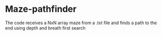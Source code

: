 # Maze-pathfinder
The code receives a NxN array maze from a .txt file and finds a path to the end using depth and breath first search
